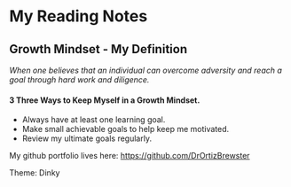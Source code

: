 # My Reading Notes

## Growth Mindset - My Definition

*When one believes that an individual can overcome adversity and reach a goal through hard work and diligence.*

#### 3 Three Ways to Keep Myself in a Growth Mindset.
* Always have at least one learning goal.
* Make small achievable goals to help keep me motivated.
* Review my ultimate goals regularly.

My github portfolio lives here: https://github.com/DrOrtizBrewster

Theme: Dinky
